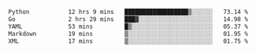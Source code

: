 <!--START_SECTION:waka-->

```txt
Python           12 hrs 9 mins   ██████████████████▒░░░░░░   73.14 %
Go               2 hrs 29 mins   ███▓░░░░░░░░░░░░░░░░░░░░░   14.98 %
YAML             53 mins         █▒░░░░░░░░░░░░░░░░░░░░░░░   05.37 %
Markdown         19 mins         ▒░░░░░░░░░░░░░░░░░░░░░░░░   01.95 %
XML              17 mins         ▒░░░░░░░░░░░░░░░░░░░░░░░░   01.75 %
```

<!--END_SECTION:waka-->
